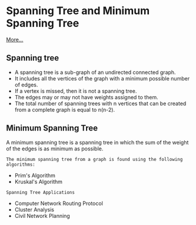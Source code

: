 # Spanning Tree and Minimum Spanning Tree

<a href="https://www.programiz.com/dsa/spanning-tree-and-minimum-spanning-tree">More...</a>

## Spanning tree

- A spanning tree is a sub-graph of an undirected connected graph. 
- It includes all the vertices of the graph with a minimum possible number of edges. 
- If a vertex is missed, then it is not a spanning tree.
- The edges may or may not have weights assigned to them.
- The total number of spanning trees with n vertices that can be created from a complete graph is equal to n(n-2).

## Minimum Spanning Tree

A minimum spanning tree is a spanning tree in which the sum of the weight of the edges is as minimum as possible.

`The minimum spanning tree from a graph is found using the following algorithms:`
- Prim's Algorithm
- Kruskal's Algorithm

`Spanning Tree Applications`
- Computer Network Routing Protocol
- Cluster Analysis
- Civil Network Planning
